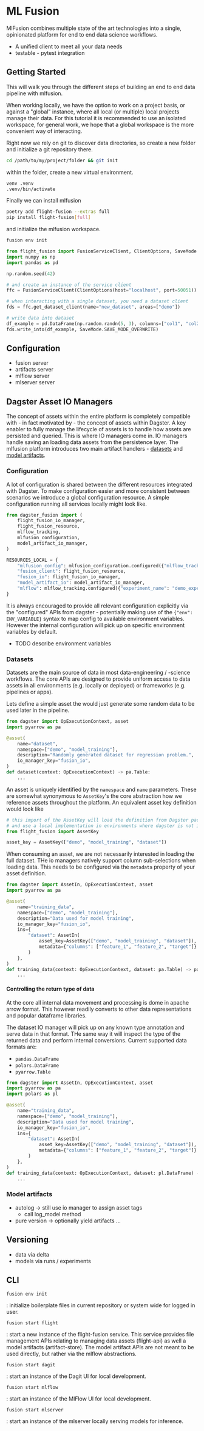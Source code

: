 # ML Fusion

MlFusion combines multiple state of the art technologies into a single,
opinionated platform for end to end data science workflows.

- A unified client to meet all your data needs
- testable - pytest integration

## Getting Started

This will walk you through the different steps of building an end to end data pipeline
with mlfusion.

When working locally, we have the option to work on a project basis, or against a "global"
instance, where all local (or multiple) local projects manage their data. For this tutorial
it is recommended to use an isolated workspace, for general work, we hope that a global
workspace is the more convenient way of interacting.

Right now we rely on git to discover data directories, so create a new folder and initialize
a git repository there.

```sh
cd /path/to/my/project/folder && git init
```

within the folder, create a new virtual environment.

```sh
venv .venv
.venv/bin/activate
```

Finally we can install mlfusion

```sh
poetry add flight-fusion --extras full
pip install flight-fusion[full]
```

and initialize the mlfusion workspace.

```sh
fusion env init
```

```py
from flight_fusion import FusionServiceClient, ClientOptions, SaveMode
import numpy as np
import pandas as pd

np.random.seed(42)

# and create an instance of the service client
ffc = FusionServiceClient(ClientOptions(host="localhost", port=50051))

# when interacting with a single dataset, you need a dataset client
fds = ffc.get_dataset_client(name="new_dataset", areas=["demo"])
```

```py
# write data into dataset
df_example = pd.DataFrame(np.random.randn(5, 3), columns=["col1", "col2", "col3"])
fds.write_into(df_example, SaveMode.SAVE_MODE_OVERWRITE)
```

## Configuration

- fusion server
- artifacts server
- mlflow server
- mlserver server

## Dagster Asset IO Managers

The concept of assets within the entire platform is completely compatible with - in fact motivated by -
the concept of assets within Dagster. A key enabler to fully manage the lifecycle of assets is to
handle how assets are persisted and queried. This is where IO managers come in. IO managers handle
saving an loading data assets from the persistence layer. The mlfusion platform introduces two main
artifact handlers - [datasets](#datasets) and [model artifacts](#model-artifacts).

### Configuration

A lot of configuration is shared between the different resources integrated with Dagster. To make
configuration easier and more consistent between scenarios we introduce a global configuration resource.
A simple configuration running all services locally might look like.

```py
from dagster_fusion import (
    flight_fusion_io_manager,
    flight_fusion_resource,
    mlflow_tracking,
    mlfusion_configuration,
    model_artifact_io_manager,
)

RESOURCES_LOCAL = {
    "mlfusion_config": mlfusion_configuration.configured({"mlflow_tracking_uri": "http://localhost:5000"}),
    "fusion_client": flight_fusion_resource,
    "fusion_io": flight_fusion_io_manager,
    "model_artifact_io": model_artifact_io_manager,
    "mlflow": mlflow_tracking.configured({"experiment_name": "demo_experiment"}),
}
```

It is always encouraged to provide all relevant configuration explicitly via the "configured" APIs
from dagster - potentially making use of the `{"env": ENV_VARIABLE}` syntax to map config to available
environment variables. However the internal configuration will pick up on specific environment variables
by default.

- TODO describe environment variables

### Datasets

Datasets are the main source of data in most data-engineering / -science workflows. The core APIs
are designed to provide uniform access to data assets in all environments (e.g. locally or deployed)
or frameworks (e.g. pipelines or apps).

Lets define a simple asset the would just generate some random data to be used later in the pipeline.

```py
from dagster import OpExecutionContext, asset
import pyarrow as pa

@asset(
    name="dataset",
    namespace=["demo", "model_training"],
    description="Randomly generated dataset for regression problem.",
    io_manager_key="fusion_io",
)
def dataset(context: OpExecutionContext) -> pa.Table:
    ...
```

An asset is uniquely identified by the `namespace` and `name` parameters. These are somewhat
synonymous to `AssetKey`'s the core abstraction how we reference assets
throughout the platform. An equivalent asset key definition would look like

```py
# this import of the AssetKey will load the definition from Dagster package if available
# and use a local implementation in environments where dagster is not installed.
from flight_fusion import AssetKey

asset_key = AssetKey(["demo", "model_training", "dataset"])
```

When consuming an asset, we are not necessarily interested in loading the full dataset.
THe io managers natively support column sub-selections when loading data. This needs to
be configured via the `metadata` property of your asset definition.

```py hl_lines="1 9-14"
from dagster import AssetIn, OpExecutionContext, asset
import pyarrow as pa

@asset(
    name="training_data",
    namespace=["demo", "model_training"],
    description="Data used for model training",
    io_manager_key="fusion_io",
    ins={
        "dataset": AssetIn(
            asset_key=AssetKey(["demo", "model_training", "dataset"]),
            metadata={"columns": ["feature_1", "feature_2", "target"]}
        )
    },
)
def training_data(context: OpExecutionContext, dataset: pa.Table) -> pa.Table:
    ...
```

#### Controlling the return type of data

At the core all internal data movement and processing is dome in apache arrow format.
This however readily converts to other data representations and popular dataframe
libraries.

The dataset IO manager will pick up on any known type annotation and serve data in that format.
THe same way it will inspect the type of the returned data and perform internal conversions.
Current supported data formats are:

- `pandas.DataFrame`
- `polars.DataFrame`
- `pyarrow.Table`

```py hl_lines="3 17"
from dagster import AssetIn, OpExecutionContext, asset
import pyarrow as pa
import polars as pl

@asset(
    name="training_data",
    namespace=["demo", "model_training"],
    description="Data used for model training",
    io_manager_key="fusion_io",
    ins={
        "dataset": AssetIn(
            asset_key=AssetKey(["demo", "model_training", "dataset"]),
            metadata={"columns": ["feature_1", "feature_2", "target"]}
        )
    },
)
def training_data(context: OpExecutionContext, dataset: pl.DataFrame) -> pa.Table:
    ...
```

### Model artifacts

- autolog -> still use io manager to assign asset tags
  - call log_model method
- pure version -> optionally yield artifacts ...

## Versioning

- data via delta
- models via runs / experiments

## CLI

`fusion env init`

<!-- prettier-ignore -->
: initialize boilerplate files in current repository or system wide for logged in user.

`fusion start flight`

<!-- prettier-ignore -->
: start a new instance of the flight-fusion service. This service provides file management APIs
  relating to managing data assets (flight-api) as well a model artifacts (artifact-store). The model
  artifact APIs are not meant to be used directly, but rather via the mlflow abstractions.

`fusion start dagit`

<!-- prettier-ignore -->
: start an instance of the Dagit UI for local development.

`fusion start mlflow`

<!-- prettier-ignore -->
: start an instance of the MlFlow UI for local development.

`fusion start mlserver`

<!-- prettier-ignore -->
: start an instance of the mlserver locally serving models for inference.
